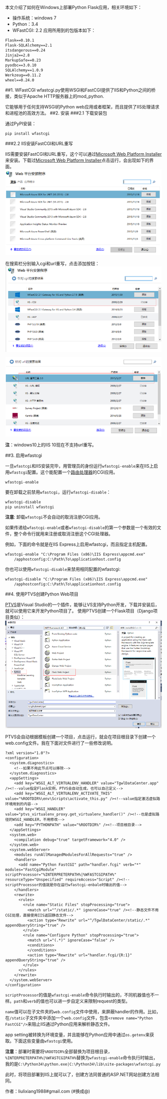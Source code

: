 本文介绍了如何在Windows上部署Python Flask应用，相关环境如下：
- 操作系统：windows 7
- Python：3.4
- WFastCGI: 2.2
应用所用到的包版本如下：
```
Flask==0.10.1
Flask-SQLAlchemy==2.1
itsdangerous==0.24
Jinja2==2.8
MarkupSafe==0.23
pyodbc==3.0.10
SQLAlchemy==1.0.9
Werkzeug==0.11.2
wheel==0.24.0
```

##1. WFastCGI
wfastcgi.py使用WSGI和FastCGI提供了IIS和Python之间的桥接，类似于Apache HTTP服务器上的mod_python.

它能够用于任何支持WSGI的Python web应用或者框架，而且提供了IIS处理请求和进程池的高效方法。
##2. 安装
###2.1 下载安装包

通过PyPI安装：
```
pip install wfastcgi
```

###2.2 IIS安装FastCGI和URL重写

IIS需要安装FastCGI和URL重写，这个可以通过[Microsoft Web Platform Installer](https://www.microsoft.com/web/downloads/platform.aspx)来安装。下载过[Microsoft Web Platform Installer](https://www.microsoft.com/web/downloads/platform.aspx)点击运行，会出现如下的界面。
![Alt text](images/1448583956986.png)

在搜索栏分别输入cgi和url重写，点击添加按钮：
![Alt text](images/1448584071863.png)

![Alt text](images/1448584044495.png)

**注**：windows10上的IIS 10现在不支持url重写。


##3. 启用wfastcgi

一旦`wfastcgi`和IIS安装完毕，用管理员的身份运行`wfastcgi-enable`来在IIS上启用`wfastcgi`配置。这个能配置一个[路由处理器](#routehandlers)的CGI应用。

```
wfastcgi-enable
```

要在卸载之前禁用`wfastcgi`，运行`wfastcgi-disable`：

```
wfastcgi-disable
pip uninstall wfastcgi
```

**注意**: 卸载`wfastcgi`不会自动的取消注册CGI应用。

如果传递给`wfastcgi-enable`或者`wfastcgi-disable`的第一个参数是一个有效的文件，整个命令行就用来注册或取消注册这个CGI处理器。

例如，下面的命令就是在IIS Express上启用wfastcgi，而且指定主机配置。

```
wfastcgi-enable "C:\Program Files (x86)\IIS Express\appcmd.exe"
    /apphostconfig:C:\Path\To\applicationhost.config
```

你也可以使用`wfastcgi-disable`来禁用相同配置的wfastcgi:

```
wfastcgi-disable "C:\Program Files (x86)\IIS Express\appcmd.exe"
    /apphostconfig:C:\Path\To\applicationhost.config

```

##4. 使用PTVS创建Python Web项目

[PTVS](https://github.com/Microsoft/ptvs/wiki/PTVS-Installation)是Visual Studio的一个插件，能够让VS支持Python开发，下载并安装后，就可以使用它来开发Python项目了。
使用PTVS创建一个Flask项目（Django项目类似）：
![Alt text](images/1448584435904.png)

PTVS会自动根据模板创建一个项目，点击运行，就会在项目根目录下创建一个web.config文件。我在下面对文件进行了一些修改说明。

```
?xml version="1.0"?>
<configuration>
  <system.diagnostics>
    <!--如果不用此节点可以移除-->
  </system.diagnostics>
  <appSettings>
    <add key="WSGI_ALT_VIRTUALENV_HANDLER" value="TgwlDataCenter.app" /><!--value指定Flask实例，PTVS会自动生成，也可以自己定义-->
    <add key="WSGI_ALT_VIRTUALENV_ACTIVATE_THIS" value="%ROOTDIR%\env\Scripts\activate_this.py" /><!--value指定激活虚拟路环境用到的内容-->
    <add key="WSGI_HANDLER" value="ptvs_virtualenv_proxy.get_virtualenv_handler()" /><!--也是虚拟路径的WSGI_HANDLER，不用修改-->
    <add key="PYTHONPATH" value="%ROOTDIR%" /><!--项目根目录-->
  </appSettings>
  <system.web>
    <compilation debug="true" targetFramework="4.0" />
  </system.web>
  <system.webServer>
    <modules runAllManagedModulesForAllRequests="true" />
    <handlers>
      <add name="Python FastCGI" path="handler.fcgi" verb="*" modules="FastCgiModule" scriptProcessor="%INTERPRETERPATH%|%WFASTCGIPATH%" resourceType="Unspecified" requireAccess="Script" /><!--scriptProcessor的值就是你在运行wfastcgi-enbale时输出的值-->
    </handlers>
    <rewrite>
      <rules>
        <rule name="Static Files" stopProcessing="true">
          <match url="^/static/.*" ignoreCase="true" /><!--静态文件不用CGI处理，直接使用IIS返回静态文件-->
          <action type="Rewrite" url="^/TgwlDataCenter/static/.*" appendQueryString="true" />
        </rule>
        <rule name="Configure Python" stopProcessing="true">
          <match url="(.*)" ignoreCase="false" />
          <conditions>
          </conditions>
          <action type="Rewrite" url="handler.fcgi/{R:1}" appendQueryString="true" />
        </rule>
      </rules>
    </rewrite>
  </system.webServer>
</configuration>
```

`scriptProcessor`的值是`wfastcgi-enable`命令执行时输出的，不同机器值也不一样。`path`和`verb`的值也可以进一步自定义来限制request的类型。

`name`值可以在子文件夹的`web.config`文件中使用，来屏蔽handler的作用。比如，在`/static`子文件夹中添加一个`web.config`文件，包含`<remove name="Python FastCGI"/>`来阻止IIS通过Python应用来解析静态文件。

app setting被转换为环境变量，并且能够在Python应用中通过`os.getenv`来获取。下面这些变量由`wfastcgi`使用。

**注意**：部署时需要将`%ROOTDIR%`全部替换为项目根目录，`%INTERPRETERPATH%|%WFASTCGIPATH%`替换为`wfastcgi-enable`命令执行时输出，我的是`C:\Python34\python.exe|C:\Python34\lib\site-packages\wfastcgi.py`

此时，将项目部署到IIS上就可以了，创建方法同普通的ASP.NET网站创建方法相同。

作者：liulixiang1988#gmail.com (#换成@)
